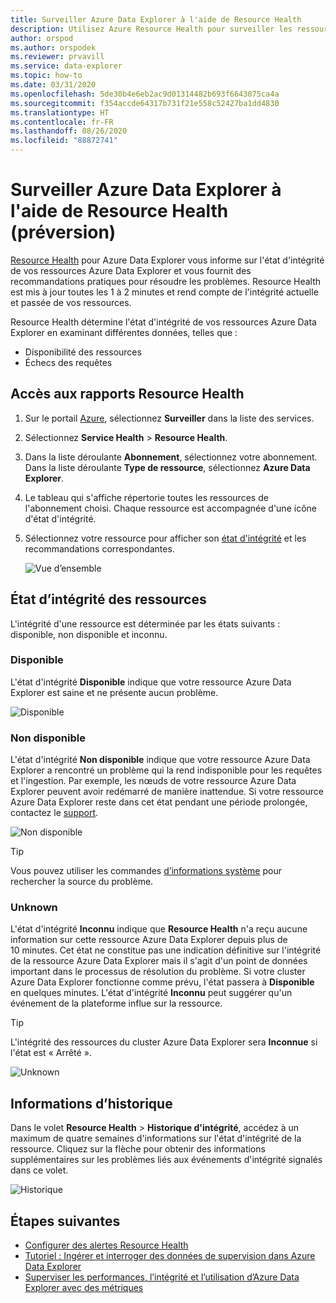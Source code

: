 ```yaml
---
title: Surveiller Azure Data Explorer à l'aide de Resource Health
description: Utilisez Azure Resource Health pour surveiller les ressources Azure Data Explorer.
author: orspod
ms.author: orspodek
ms.reviewer: prvavill
ms.service: data-explorer
ms.topic: how-to
ms.date: 03/31/2020
ms.openlocfilehash: 5de30b4e6eb2ac9d01314482b693f6643075ca4a
ms.sourcegitcommit: f354accde64317b731f21e558c52427ba1dd4830
ms.translationtype: HT
ms.contentlocale: fr-FR
ms.lasthandoff: 08/26/2020
ms.locfileid: "88872741"
---
```

# <a name="monitor-azure-data-explorer-using-resource-health-preview"></a>Surveiller Azure Data Explorer à l'aide de Resource Health (préversion)

[Resource Health](/azure/service-health/resource-health-overview) pour Azure Data Explorer vous informe sur l'état d'intégrité de vos ressources Azure Data Explorer et vous fournit des recommandations pratiques pour résoudre les problèmes. Resource Health est mis à jour toutes les 1 à 2 minutes et rend compte de l'intégrité actuelle et passée de vos ressources. 

Resource Health détermine l'état d'intégrité de vos ressources Azure Data Explorer en examinant différentes données, telles que :
* Disponibilité des ressources
* Échecs des requêtes

## <a name="access-resource-health-reporting"></a>Accès aux rapports Resource Health

1. Sur le portail [Azure](https://portal.azure.com/), sélectionnez **Surveiller** dans la liste des services.
1. Sélectionnez **Service Health** > **Resource Health**.
1. Dans la liste déroulante **Abonnement**, sélectionnez votre abonnement. Dans la liste déroulante **Type de ressource**, sélectionnez **Azure Data Explorer**.
1. Le tableau qui s'affiche répertorie toutes les ressources de l'abonnement choisi. Chaque ressource est accompagnée d'une icône d'état d'intégrité.
1. Sélectionnez votre ressource pour afficher son [état d'intégrité](#resource-health-status) et les recommandations correspondantes.

    ![Vue d’ensemble](media/monitor-with-resource-health/resource-health-overview.png)

## <a name="resource-health-status"></a>État d’intégrité des ressources

L'intégrité d'une ressource est déterminée par les états suivants : disponible, non disponible et inconnu.

### <a name="available"></a>Disponible

L'état d'intégrité **Disponible** indique que votre ressource Azure Data Explorer est saine et ne présente aucun problème.

![Disponible](media/monitor-with-resource-health/available.png)

### <a name="unavailable"></a>Non disponible

L'état d'intégrité **Non disponible** indique que votre ressource Azure Data Explorer a rencontré un problème qui la rend indisponible pour les requêtes et l'ingestion. Par exemple, les nœuds de votre ressource Azure Data Explorer peuvent avoir redémarré de manière inattendue. Si votre ressource Azure Data Explorer reste dans cet état pendant une période prolongée, contactez le [support]().

![Non disponible](media/monitor-with-resource-health/unavailable.png)

> [!TIP]
> Vous pouvez utiliser les commandes [d’informations système](kusto/management/systeminfo.md) pour rechercher la source du problème.

### <a name="unknown"></a>Unknown

L'état d'intégrité **Inconnu** indique que **Resource Health** n'a reçu aucune information sur cette ressource Azure Data Explorer depuis plus de 10 minutes. Cet état ne constitue pas une indication définitive sur l'intégrité de la ressource Azure Data Explorer mais il s'agit d'un point de données important dans le processus de résolution du problème. Si votre cluster Azure Data Explorer fonctionne comme prévu, l'état passera à **Disponible** en quelques minutes. L'état d'intégrité **Inconnu** peut suggérer qu'un événement de la plateforme influe sur la ressource. 

> [!TIP]
> L'intégrité des ressources du cluster Azure Data Explorer sera **Inconnue** si l'état est « Arrêté ».

![Unknown](media/monitor-with-resource-health/unknown.png)

## <a name="historical-information"></a>Informations d’historique

Dans le volet **Resource Health** > **Historique d'intégrité**, accédez à un maximum de quatre semaines d'informations sur l'état d'intégrité de la ressource. Cliquez sur la flèche pour obtenir des informations supplémentaires sur les problèmes liés aux événements d'intégrité signalés dans ce volet. 

![Historique](media/monitor-with-resource-health/healthhistory.png)

## <a name="next-steps"></a>Étapes suivantes

* [Configurer des alertes Resource Health](https://docs.microsoft.com/azure/service-health/resource-health-alert-arm-template-guide)
* [Tutoriel : Ingérer et interroger des données de supervision dans Azure Data Explorer](ingest-data-no-code.md)
* [Superviser les performances, l’intégrité et l’utilisation d’Azure Data Explorer avec des métriques](using-metrics.md)
